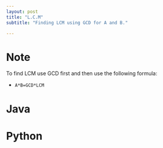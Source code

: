 ```yaml
---
layout: post
title: "L.C.M"
subtitle: "Finding LCM using GCD for A and B." 

---
```


# Note

To find LCM use GCD first and then use the following formula:
- `A*B=GCD*LCM`

# Java

# Python

<script src="https://gist.github.com/abhishekbalam/d63c89717077d23a551f17d0e58b0422.js"></script>